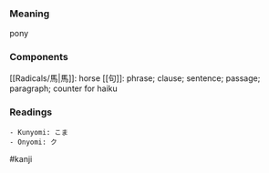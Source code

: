 ### Meaning

pony

### Components

[[Radicals/馬|馬]]: horse [[句]]: phrase; clause; sentence; passage; paragraph; counter for haiku

### Readings

```
- Kunyomi: こま
- Onyomi: ク
```

#kanji